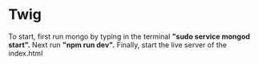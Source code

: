 # Twig
To start, first run mongo by typing in the terminal **"sudo service mongod start".**
Next run **"npm run dev".**
Finally, start the live server of the index.html
